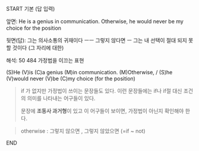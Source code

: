 START
기본 (답 입력)

앞면:
He is a genius in communication. Otherwise, he would never be my choice for the position


뒷면(답):
그는 의사소통의 귀재이다 ㅡㅡ 그렇지 않다면 ㅡ 그는 내 선택이 절대 되지 못할 것이다 (그 자리에 대한) 


해석:
50 484 가정법을 이끄는 표현

(S)He (V)is (C)a genius (M)in communication. (M)Otherwise, / (S)he (V)would never (V)be (C)my choice (for the position)

> if 가 없지만 가정법이 쓰이는 문장들도 있다.
> 이런 문장들에는 if나 if절 대신 조건의 의미를 나타내는 어구들이 있다.
>
>문장에 **조동사 과거형**이 있고 이 어구들이 보이면,
>가정법이 아닌지 확인해야 한다.

> otherwise : 그렇지 않으면 , 그렇지 않았으면 (=if ~ not)
<!--ID: 1694921239830-->
END